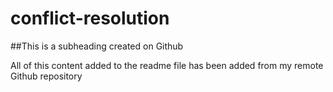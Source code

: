 # conflict-resolution

##This is a subheading created on Github

All of this content added to the readme file has been added from my remote Github repository
